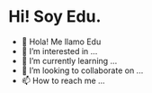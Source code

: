 <h1> Hi! Soy Edu. </h1>


- 👋 Hola! Me llamo Edu
- 👀 I’m interested in ...
- 🌱 I’m currently learning ...
- 💞️ I’m looking to collaborate on ...
- 📫 How to reach me ...


<!---
Edufardo/Edufardo is a ✨ special ✨ repository because its `README.md` (this file) appears on your GitHub profile.
You can click the Preview link to take a look at your changes.
--->
